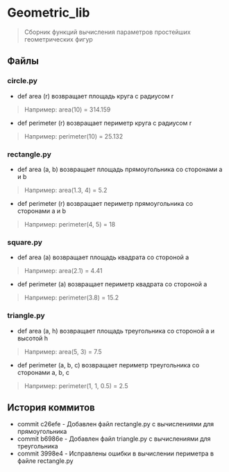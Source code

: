 # Geometric_lib
> Сборник функций вычисления параметров простейших геометрических фигур 

## Файлы 

### circle.py
- def area (r) возвращает площадь круга с радиусом r
> Например: area(10) = 314.159
- def perimeter (r) возвращает периметр круга с радиусом r
> Например: perimeter(10) = 25.132

### rectangle.py
- def area (a, b) возвращает площадь прямоугольника со сторонами a и b
> Например: area(1.3, 4) = 5.2
- def perimeter (r) возвращает периметр прямоугольника со сторонами a и b
> Например: perimeter(4, 5) = 18

### square.py
- def area (a) возвращает площадь квадрата со стороной a
> Например: area(2.1) = 4.41
- def perimeter (a) возвращает периметр квадрата со стороной a
> Например: perimeter(3.8) = 15.2

### triangle.py
- def area (a, h) возвращает площадь треугольника со стороной a и высотой h  
> Например: area(5, 3) = 7.5
- def perimeter (a, b, c) возвращает периметр треугольника со сторонами a, b, c
> Например: perimeter(1, 1, 0.5) = 2.5

## История коммитов
* commit c26efe - Добавлен файл rectangle.py с вычислениями для прямоугольника
* commit b6986e - Добавлен файл triangle.py с вычислениями для треугольника
* commit 3998e4 - Исправлены ошибки в вычислении периметра в файле rectangle.py